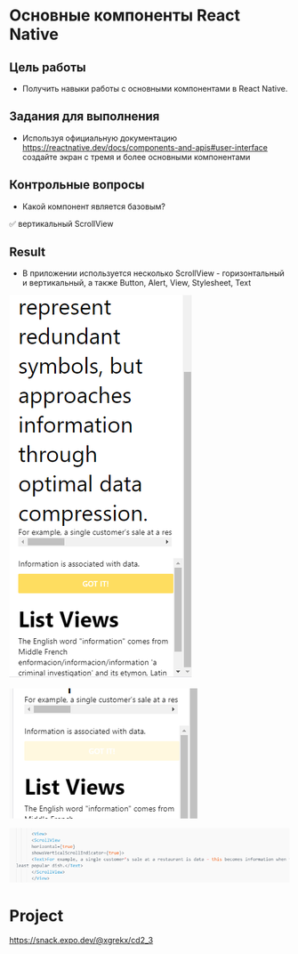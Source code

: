 # Основные компоненты React Native

## Цель работы

- Получить навыки работы с основными компонентами в React Native.

## Задания для выполнения

-	Используя официальную документацию https://reactnative.dev/docs/components-and-apis#user-interface создайте экран с тремя и более основными компонентами

## Контрольные вопросы

- Какой компонент является базовым?

:white_check_mark: вертикальный ScrollView

## Result

- В приложении используется несколько ScrollView - горизонтальный и вертикальный, а также Button, Alert, View, Stylesheet, Text

![image](work_1.png)

![image](work_2.png)

![image](code_ex.png)

# Project

https://snack.expo.dev/@xgrekx/cd2_3
